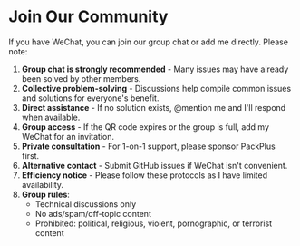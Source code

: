 # Join Our Community

If you have WeChat, you can join our group chat or add me directly. Please note:

1. **Group chat is strongly recommended** - Many issues may have already been solved by other members.
2. **Collective problem-solving** - Discussions help compile common issues and solutions for everyone's benefit.
3. **Direct assistance** - If no solution exists, @mention me and I'll respond when available.
4. **Group access** - If the QR code expires or the group is full, add my WeChat for an invitation.
5. **Private consultation** - For 1-on-1 support, please sponsor PackPlus first.
6. **Alternative contact** - Submit GitHub issues if WeChat isn't convenient.
7. **Efficiency notice** - Please follow these protocols as I have limited availability.
8. **Group rules**:
   - Technical discussions only
   - No ads/spam/off-topic content
   - Prohibited: political, religious, violent, pornographic, or terrorist content

<Qun />

<script setup>
import Qun from '../components/qun.vue'
</script>